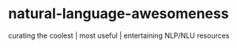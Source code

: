 # natural-language-awesomeness
curating the coolest | most useful | entertaining NLP/NLU resources 
